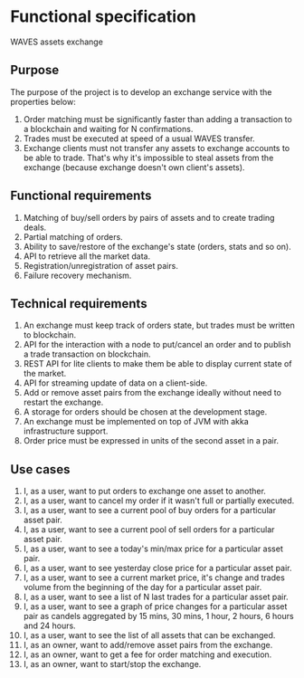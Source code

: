 # Functional specification
WAVES assets exchange

## Purpose

The purpose of the project is to develop an exchange service with the properties below:

1. Order matching must be significantly faster than adding a transaction to a blockchain and waiting for N confirmations.
1. Trades must be executed at speed of a usual WAVES transfer.
1. Exchange clients must not transfer any assets to exchange accounts to be able to trade. 
That's why it's impossible to steal assets from the exchange (because exchange doesn't own client's assets).

## Functional requirements

1. Matching of buy/sell orders by pairs of assets and to create trading deals.
1. Partial matching of orders.
1. Ability to save/restore of the exchange's state (orders, stats and so on).
1. API to retrieve all the market data.
1. Registration/unregistration of asset pairs.
1. Failure recovery mechanism.

## Technical requirements

1. An exchange must keep track of orders state, but trades must be written to blockchain.
1. API for the interaction with a node to put/cancel an order and to publish a trade transaction on blockchain.
1. REST API for lite clients to make them be able to display current state of the market.
1. API for streaming update of data on a client-side.
1. Add or remove asset pairs from the exchange ideally without need to restart the exchange.
1. A storage for orders should be chosen at the development stage.
1. An exchange must be implemented on top of JVM with akka infrastructure support.
1. Order price must be expressed in units of the second asset in a pair.

## Use cases

1. I, as a user, want to put orders to exchange one asset to another.
1. I, as a user, want to cancel my order if it wasn't full or partially executed.
1. I, as a user, want to see a current pool of buy orders for a particular asset pair.
1. I, as a user, want to see a current pool of sell orders for a particular asset pair.
1. I, as a user, want to see a today's min/max price for a particular asset pair.
1. I, as a user, want to see yesterday close price for a particular asset pair.
1. I, as a user, want to see a current market price, it's change and trades volume from the beginning of the day for a particular asset pair.
1. I, as a user, want to see a list of N last trades for a particular asset pair.
1. I, as a user, want to see a graph of price changes for a particular asset pair as candels aggregated by 15 mins, 30 mins, 1 hour, 2 hours, 6 hours and 24 hours.
1. I, as a user, want to see the list of all assets that can be exchanged.
1. I, as an owner, want to add/remove asset pairs from the exchange.
1. I, as an owner, want to get a fee for order matching and execution.
1. I, as an owner, want to start/stop the exchange.
